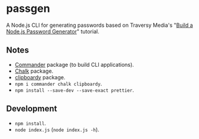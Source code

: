 # passgen

A Node.js CLI for generating passwords based on Traversy Media's "[Build a Node.js Password Generator](https://youtu.be/3Xx83JAktXk)" tutorial.

## Notes

- [Commander](https://github.com/tj/commander.js) package (to build CLI applications).
- [Chalk](https://github.com/chalk/chalk) package.
- [clipboardy](https://github.com/sindresorhus/clipboardy) package.
- `npm i commander chalk clipboardy`.
- `npm install --save-dev --save-exact prettier`.

## Development

- `npm install`.
- `node index.js` (`node index.js -h`).
